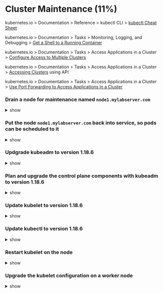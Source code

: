 # Cluster Maintenance (11%)

kubernetes.io > Documentation > Reference > kubectl CLI > [kubectl Cheat Sheet](https://kubernetes.io/docs/reference/kubectl/cheatsheet/)

kubernetes.io > Documentation > Tasks > Monitoring, Logging, and Debugging > [Get a Shell to a Running Container](https://kubernetes.io/docs/tasks/debug-application-cluster/get-shell-running-container/)

kubernetes.io > Documentation > Tasks > Access Applications in a Cluster > [Configure Access to Multiple Clusters](https://kubernetes.io/docs/tasks/access-application-cluster/configure-access-multiple-clusters/)

kubernetes.io > Documentation > Tasks > Access Applications in a Cluster > [Accessing Clusters](https://kubernetes.io/docs/tasks/access-application-cluster/access-cluster/) using API

kubernetes.io > Documentation > Tasks > Access Applications in a Cluster > [Use Port Forwarding to Access Applications in a Cluster](https://kubernetes.io/docs/tasks/access-application-cluster/port-forward-access-application-cluster/)

### Drain a node for maintenance named `node1.mylabserver.com`

<details><summary>show</summary>
<p>

```bash
kubectl drain node1.mylabserver.com --ignore-daemonsets --force
```

</p>
</details>

### Put the node `node1.mylabserver.com` back into service, so pods can be scheduled to it

<details><summary>show</summary>
<p>

```bash
kubectl uncordon node1.mylabserver.com
```

</p>
</details>

### Updgrade kubeadm to version 1.18.6

<details><summary>show</summary>
<p>

```bash
sudo apt install -y kubeadm --allow-change-held-packages kubeadm=1.18.6-00
```

</p>
</details>

### Plan and upgrade the control plane components with kubeadm to version 1.18.6

<details><summary>show</summary>
<p>

```bash
sudo kubeadm upgrade plan

sudo kubeadm upgrade apply v1.18.6
```

</p>
</details>

### Update kubelet to version 1.18.6

<details><summary>show</summary>
<p>

```bash
sudo apt install kubelet=1.18.6-00
```

</p>
</details>

### Update kubectl to version 1.18.6

<details><summary>show</summary>
<p>

```bash
sudo apt install kubectl=1.18.6-00
```

</p>
</details>

### Restart kubelet on the node

<details><summary>show</summary>
<p>

```bash
sudo systemctl daemon-reload

sudo systemctl restart kubelet
```

</p>
</details>

### Upgrade the kubelet configuration on a worker node

<details><summary>show</summary>
<p>

```bash
sudo kubeadm upgrade node
```

</p>
</details>
